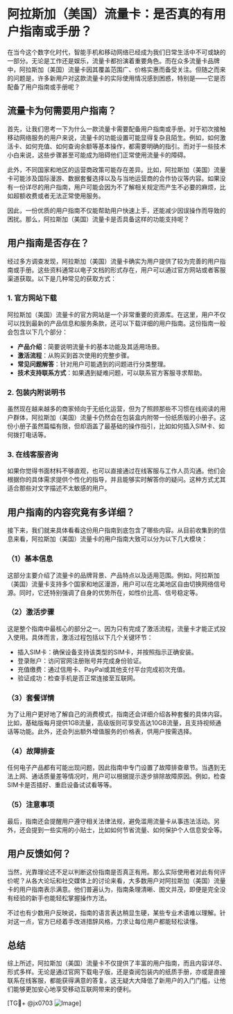 # 阿拉斯加（美国）流量卡：是否真的有用户指南或手册？

在当今这个数字化时代，智能手机和移动网络已经成为我们日常生活中不可或缺的一部分。无论是工作还是娱乐，流量卡都扮演着重要角色。而在众多流量卡品牌中，阿拉斯加（美国）流量卡因其覆盖范围广、价格实惠而备受关注。但随之而来的问题是，许多新用户对这款流量卡的实际使用情况感到困惑，特别是——它是否配备了用户指南或手册呢？

## 流量卡为何需要用户指南？

首先，让我们思考一下为什么一款流量卡需要配备用户指南或手册。对于初次接触移动网络服务的用户来说，流量卡的功能设置可能显得复杂且陌生。例如，如何激活卡、如何充值、如何查询余额等基本操作，都需要明确的指引。而对于一些技术小白来说，这些步骤甚至可能成为阻碍他们正常使用流量卡的障碍。

此外，不同国家和地区的运营商政策可能存在差异。比如，阿拉斯加（美国）流量卡可能涉及国际漫游、数据套餐选择以及与当地运营商的合作协议等内容。如果没有一份详尽的用户指南，用户可能会因为不了解相关规定而产生不必要的麻烦，比如超额收费或者无法正常使用服务。

因此，一份优质的用户指南不仅能帮助用户快速上手，还能减少因误操作而导致的困扰。那么，阿拉斯加（美国）流量卡是否具备这样的功能支持呢？

## 用户指南是否存在？

经过多方调查发现，阿拉斯加（美国）流量卡确实为用户提供了较为完善的用户指南或手册。这些资料通常以电子文档的形式存在，用户可以通过官方网站或者客服渠道获取。以下是几种常见的获取方式：

### 1. 官方网站下载
阿拉斯加（美国）流量卡的官方网站是一个非常重要的资源库。在这里，用户不仅可以找到最新的产品信息和服务条款，还可以下载详细的用户指南。这份指南一般会包含以下几个部分：
- **产品介绍**：简要说明流量卡的基本功能及其适用场景。
- **激活流程**：从购买到首次使用的完整步骤。
- **常见问题解答**：针对用户可能遇到的问题进行分类整理。
- **技术支持联系方式**：如果遇到疑难问题，可以联系官方客服寻求帮助。

### 2. 包装内附说明书
虽然现在越来越多的商家倾向于无纸化运营，但为了照顾那些不习惯在线阅读的用户群体，阿拉斯加（美国）流量卡仍然会在包装盒内附带一份纸质版的小册子。这份小册子虽然篇幅有限，但却涵盖了最基础的操作指引，比如如何插入SIM卡、如何拨打电话等。

### 3. 在线客服咨询
如果你觉得书面材料不够直观，也可以直接通过在线客服与工作人员沟通。他们会根据你的具体需求提供个性化的指导，并且能够实时解答你的疑问。这种方式尤其适合那些对文字描述不太敏感的用户。

## 用户指南的内容究竟有多详细？

接下来，我们就来具体看看这份用户指南到底包含了哪些内容。从目前收集到的信息来看，阿拉斯加（美国）流量卡的用户指南大致可以分为以下几大模块：

### （1）基本信息
这部分主要介绍了流量卡的品牌背景、产品特点以及适用范围。例如，阿拉斯加（美国）流量卡支持多个国家和地区漫游，用户可以在北美地区自由切换网络信号源。同时，它还特别强调了自身的优势所在，如性价比高、信号稳定等。

### （2）激活步骤
这是整个指南中最核心的部分之一。因为只有完成了激活流程，流量卡才能正式投入使用。具体而言，激活过程包括以下几个关键环节：
- 插入SIM卡：确保设备支持该类型的SIM卡，并按照指示正确安装。
- 登录账户：访问官网注册账号并完成身份验证。
- 充值缴费：通过信用卡、PayPal或其他支付平台完成初次充值。
- 验证成功：检查手机是否正常连接至互联网。

### （3）套餐详情
为了让用户更好地了解自己的消费模式，指南还会详细介绍各种套餐的具体内容。比如，基础版每月提供1GB流量，高级版则可享受高达10GB流量，且支持视频通话等功能。此外，还会列出额外增值服务的价格表，供用户按需选择。

### （4）故障排查
任何电子产品都有可能出现问题，因此指南中专门设置了故障排查章节。当遇到无法上网、通话质量差等情况时，用户可以根据提示逐步排除故障原因。例如，检查SIM卡是否插好、重启设备试试看等等。

### （5）注意事项
最后，指南还会提醒用户遵守相关法律法规，避免滥用流量卡从事违法活动。另外，还会提到一些实用的小贴士，比如如何节省流量、如何保护个人信息安全等。

## 用户反馈如何？

当然，光靠理论还不足以判断这份指南是否真正有用。那么实际使用者对此有何评价呢？从各大论坛和社交媒体上的讨论来看，大多数用户对阿拉斯加（美国）流量卡的用户指南表示满意。他们普遍认为，指南条理清晰、图文并茂，即便是完全没有经验的新手也能轻松掌握操作方法。

不过也有少数用户反映说，指南的语言表达稍显生硬，某些专业术语难以理解。针对这一点，官方已经着手改进措辞风格，力求让每位用户都能轻松读懂。

## 总结

综上所述，阿拉斯加（美国）流量卡不仅提供了丰富的用户指南，而且内容详尽、形式多样。无论是通过官网下载电子版，还是查阅包装内的纸质手册，亦或是直接联系在线客服，都能获得满意的答复。这无疑大大降低了新用户的入门门槛，让他们能够更加安心地享受移动互联网带来的便利。

[TG💪+ @jx0703 ![Image](https://github.com/user-attachments/assets/dbca1d08-cadb-493c-b0ec-ad6f7a83f270)]